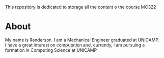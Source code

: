 This repository is dedicated to storage all the content o the course MC322
# About
My name is Randerson. I am a Mechanical Engineer graduated at UNICAMP. 
I have a great interest on computation and, currently, I am pursuing 
a formation in Computing Science at UNICAMP
